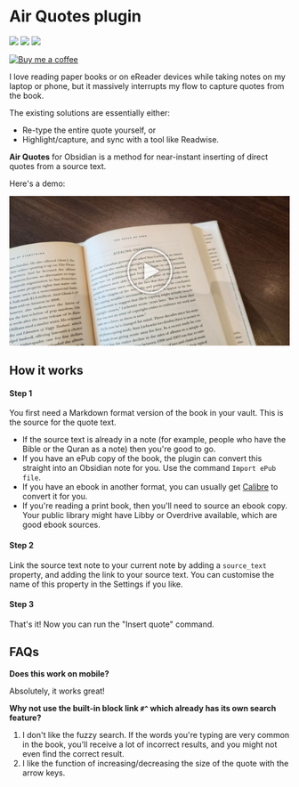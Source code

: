 # Air Quotes plugin

![](https://img.shields.io/github/license/alangrainger/obsidian-air-quotes) ![](https://img.shields.io/github/v/release/alangrainger/obsidian-air-quotes?style=flat-square) ![](https://img.shields.io/github/downloads/alangrainger/obsidian-air-quotes/total)

<a href="https://ko-fi.com/alan_" target="_blank"><img src="https://cdn.buymeacoffee.com/buttons/v2/default-yellow.png" alt="Buy me a coffee" style="width:190px"></a>

I love reading paper books or on eReader devices while taking notes on my laptop or phone, 
but it massively interrupts my flow to capture quotes from the book.

The existing solutions are essentially either:

- Re-type the entire quote yourself, or 
- Highlight/capture, and sync with a tool like Readwise.

**Air Quotes** for Obsidian is a method for near-instant inserting of direct quotes from a source text.

Here's a demo:

[![](img/video-demo.jpg)](https://www.youtube.com/watch?v=PhP02zbiVS4)

## How it works

#### Step 1

You first need a Markdown format version of the book in your vault. This is the source for the quote text.

- If the source text is already in a note (for example, people who have the Bible or the Quran as a note) then you're good to go.
- If you have an ePub copy of the book, the plugin can convert this straight into an Obsidian note for you. Use the command `Import ePub file`.
- If you have an ebook in another format, you can usually get [Calibre](https://calibre-ebook.com/) to convert it for you. 
- If you're reading a print book, then you'll need to source an ebook copy. Your public library might have Libby or Overdrive available, which are good ebook sources.

#### Step 2

Link the source text note to your current note by adding a `source_text` property, and adding the link to your source text. You can customise the name of this property in the Settings if you like.

#### Step 3

That's it! Now you can run the "Insert quote" command.

## FAQs

**Does this work on mobile?**

Absolutely, it works great!

**Why not use the built-in block link `#^` which already has its own search feature?**

1. I don't like the fuzzy search. If the words you're typing are very common in the book,
you'll receive a lot of incorrect results, and you might not even find the correct result.
2. I like the function of increasing/decreasing the size of the quote with the arrow keys.
